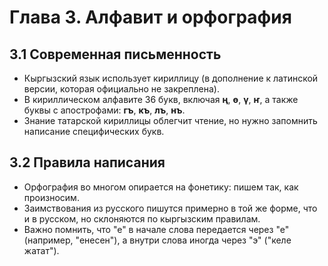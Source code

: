 # Глава 3. Алфавит и орфография

## 3.1 Современная письменность
- Кыргызский язык использует кириллицу (в дополнение к латинской версии, которая официально не закреплена).
- В кириллическом алфавите 36 букв, включая **ң**, **ө**, **ү**, **ҥ**, а также буквы с апострофами: **гъ**, **къ**, **лъ**, **нъ**.
- Знание татарской кириллицы облегчит чтение, но нужно запомнить написание специфических букв.

## 3.2 Правила написания
- Орфография во многом опирается на фонетику: пишем так, как произносим.
- Заимствования из русского пишутся примерно в той же форме, что и в русском, но склоняются по кыргызским правилам.
- Важно помнить, что "е" в начале слова передается через "е" (например, "енесен"), а внутри слова иногда через "э" ("келе жатат").
